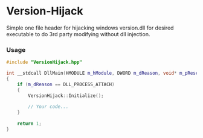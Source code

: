 # Version-Hijack
Simple one file header for hijacking windows version.dll for desired executable to do 3rd party modifying without dll injection.

### Usage
```cpp
#include "VersionHijack.hpp"

int __stdcall DllMain(HMODULE m_hModule, DWORD m_dReason, void* m_pReserved)
{
    if (m_dReason == DLL_PROCESS_ATTACH)
    {
        VersionHijack::Initialize();
        
        // Your code...
    }
    
    return 1;
}
```
